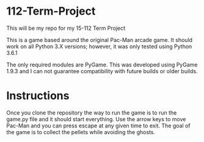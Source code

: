 # 112-Term-Project
This will be my repo for my 15-112 Term Project

This is a game based around the original Pac-Man arcade game. It should work on
all Python 3.X versions; however, it was only tested using Python 3.6.1

The only required modules are PyGame. This was developed using PyGame 1.9.3 and
I can not guarantee compatibility with future builds or older builds.

# Instructions
Once you clone the repository the way to run the game is to run the game.py file
and it should start everything. Use the arrow keys to move Pac-Man and you can
press escape at any given time to exit. The goal of the game is to collect the
pellets while avoiding the ghosts.

